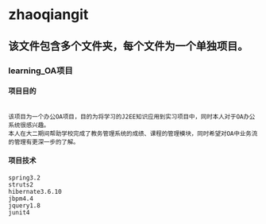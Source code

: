 # zhaoqiangit
## 该文件包含多个文件夹，每个文件为一个单独项目。
### learning_OA项目
#### 项目目的
```

该项目为一个办公OA项目，目的为将学习的J2EE知识应用到实习项目中，同时本人对于OA办公系统很感兴趣。
本人在大二期间帮助学校完成了教务管理系统的成绩、课程的管理模块，同时希望对OA中业务流的管理有更深一步的了解。

```
#### 项目技术
```
spring3.2
struts2
hibernate3.6.10
jbpm4.4
jquery1.8
junit4
```

